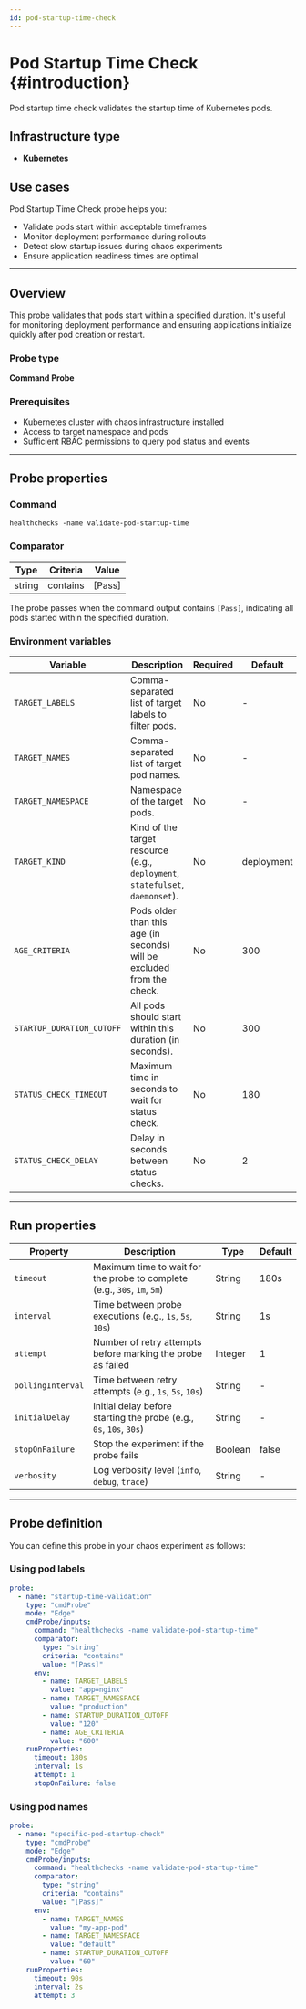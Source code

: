 ```yaml
---
id: pod-startup-time-check
---
```


# Pod Startup Time Check {#introduction}

Pod startup time check validates the startup time of Kubernetes pods.

## Infrastructure type

- **Kubernetes**

## Use cases

Pod Startup Time Check probe helps you:
- Validate pods start within acceptable timeframes
- Monitor deployment performance during rollouts
- Detect slow startup issues during chaos experiments
- Ensure application readiness times are optimal

---

## Overview

This probe validates that pods start within a specified duration. It's useful for monitoring deployment performance and ensuring applications initialize quickly after pod creation or restart.

### Probe type
**Command Probe**

### Prerequisites

- Kubernetes cluster with chaos infrastructure installed
- Access to target namespace and pods
- Sufficient RBAC permissions to query pod status and events

---

## Probe properties

### Command
```
healthchecks -name validate-pod-startup-time
```

### Comparator

| Type | Criteria | Value |
|------|----------|-------|
| string | contains | [Pass] |

The probe passes when the command output contains `[Pass]`, indicating all pods started within the specified duration.

### Environment variables

| Variable | Description | Required | Default |
|----------|-------------|----------|---------|
| `TARGET_LABELS` | Comma-separated list of target labels to filter pods. | No | - |
| `TARGET_NAMES` | Comma-separated list of target pod names. | No | - |
| `TARGET_NAMESPACE` | Namespace of the target pods. | No | - |
| `TARGET_KIND` | Kind of the target resource (e.g., `deployment`, `statefulset`, `daemonset`). | No | deployment |
| `AGE_CRITERIA` | Pods older than this age (in seconds) will be excluded from the check. | No | 300 |
| `STARTUP_DURATION_CUTOFF` | All pods should start within this duration (in seconds). | No | 300 |
| `STATUS_CHECK_TIMEOUT` | Maximum time in seconds to wait for status check. | No | 180 |
| `STATUS_CHECK_DELAY` | Delay in seconds between status checks. | No | 2 |

---

## Run properties

| Property | Description | Type | Default |
|----------|-------------|------|---------|
| `timeout` | Maximum time to wait for the probe to complete (e.g., `30s`, `1m`, `5m`) | String | 180s |
| `interval` | Time between probe executions (e.g., `1s`, `5s`, `10s`) | String | 1s |
| `attempt` | Number of retry attempts before marking the probe as failed | Integer | 1 |
| `pollingInterval` | Time between retry attempts (e.g., `1s`, `5s`, `10s`) | String | - |
| `initialDelay` | Initial delay before starting the probe (e.g., `0s`, `10s`, `30s`) | String | - |
| `stopOnFailure` | Stop the experiment if the probe fails | Boolean | false |
| `verbosity` | Log verbosity level (`info`, `debug`, `trace`) | String | - |

---

## Probe definition

You can define this probe in your chaos experiment as follows:

### Using pod labels

```yaml
probe:
  - name: "startup-time-validation"
    type: "cmdProbe"
    mode: "Edge"
    cmdProbe/inputs:
      command: "healthchecks -name validate-pod-startup-time"
      comparator:
        type: "string"
        criteria: "contains"
        value: "[Pass]"
      env:
        - name: TARGET_LABELS
          value: "app=nginx"
        - name: TARGET_NAMESPACE
          value: "production"
        - name: STARTUP_DURATION_CUTOFF
          value: "120"
        - name: AGE_CRITERIA
          value: "600"
    runProperties:
      timeout: 180s
      interval: 1s
      attempt: 1
      stopOnFailure: false
```

### Using pod names

```yaml
probe:
  - name: "specific-pod-startup-check"
    type: "cmdProbe"
    mode: "Edge"
    cmdProbe/inputs:
      command: "healthchecks -name validate-pod-startup-time"
      comparator:
        type: "string"
        criteria: "contains"
        value: "[Pass]"
      env:
        - name: TARGET_NAMES
          value: "my-app-pod"
        - name: TARGET_NAMESPACE
          value: "default"
        - name: STARTUP_DURATION_CUTOFF
          value: "60"
    runProperties:
      timeout: 90s
      interval: 2s
      attempt: 3
```

